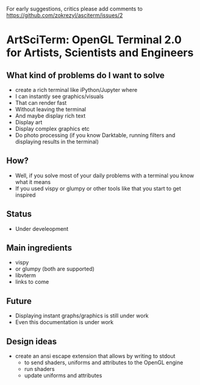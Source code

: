 For early suggestions, critics please add comments to https://github.com/zokrezyl/asciterm/issues/2

# ArtSciTerm: OpenGL Terminal 2.0 for Artists, Scientists and Engineers


## What kind of problems do I want to solve
* create a rich terminal like iPython/Jupyter where
* I can instantly see graphics/visuals
* That can render fast
* Without leaving the terminal
* And maybe display rich text
* Display art
* Display complex graphics etc
* Do photo processing (if you know Darktable, running filters and displaying results in the terminal)


## How?
* Well, if you solve most of your daily problems with a terminal you know what it means
* If you used vispy or glumpy or other tools like that you start to get inspired


## Status
* Under develeopment

## Main ingredients
* vispy 
* or glumpy (both are supported)
* libvterm
* links to come

## Future
* Displaying instant graphs/graphics is still under work
* Even this documentation is under work


## Design ideas
* create an ansi escape extension that allows by writing to stdout
    * to send shaders, uniforms and attributes to the OpenGL engine
    * run shaders
    * update uniforms and attributes


